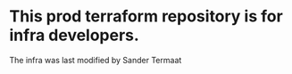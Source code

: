 # This prod terraform repository is for infra developers.
The infra was last modified by Sander Termaat
